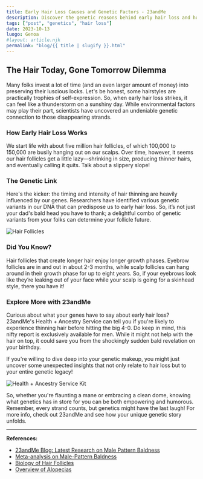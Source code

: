 ```yaml
---
title: Early Hair Loss Causes and Genetic Factors - 23andMe
description: Discover the genetic reasons behind early hair loss and how you can explore your own genetic potential with 23andMe.
tags: ["post", "genetics", "hair loss"]
date: 2023-10-13
luogo: Genoa
#layout: article.njk
permalink: "blog/{{ title | slugify }}.html"
---
```


## The Hair Today, Gone Tomorrow Dilemma

Many folks invest a lot of time (and an even larger amount of money) into preserving their luscious locks. Let's be honest, some hairstyles are practically trophies of self-expression. So, when early hair loss strikes, it can feel like a thunderstorm on a sunshiny day. While environmental factors may play their part, scientists have uncovered an undeniable genetic connection to those disappearing strands. 

### How Early Hair Loss Works

We start life with about five million hair follicles, of which 100,000 to 150,000 are busily hanging out on our scalps. Over time, however, it seems our hair follicles get a little lazy—shrinking in size, producing thinner hairs, and eventually calling it quits. Talk about a slippery slope!

### The Genetic Link

Here's the kicker: the timing and intensity of hair thinning are heavily influenced by our genes. Researchers have identified various genetic variants in our DNA that can predispose us to early hair loss. So, it’s not just your dad's bald head you have to thank; a delightful combo of genetic variants from your folks can determine your follicle future.

![Hair Follicles](https://pub-prd-seohub-us-west-2.s3.us-west-2.amazonaws.com/wp-content/uploads/sites/2/2021/07/content_image.0ee7529fc209.png)

### Did You Know?

Hair follicles that create longer hair enjoy longer growth phases. Eyebrow follicles are in and out in about 2-3 months, while scalp follicles can hang around in their growth phase for up to eight years. So, if your eyebrows look like they’re leaking out of your face while your scalp is going for a skinhead style, there you have it!

### Explore More with 23andMe

Curious about what your genes have to say about early hair loss? 23andMe's Health + Ancestry Service can tell you if you're likely to experience thinning hair before hitting the big 4-0. Do keep in mind, this nifty report is exclusively available for men. While it might not help with the hair on top, it could save you from the shockingly sudden bald revelation on your birthday.

If you're willing to dive deep into your genetic makeup, you might just uncover some unexpected insights that not only relate to hair loss but to your entire genetic legacy!

![Health + Ancestry Service Kit](https://pub-prd-seohub-us-west-2.s3.us-west-2.amazonaws.com/wp-content/uploads/sites/2/2022/03/HA-Kit-Image-1.png)

So, whether you're flaunting a mane or embracing a clean dome, knowing what genetics has in store for you can be both empowering and humorous. Remember, every strand counts, but genetics might have the last laugh! For more info, check out 23andMe and see how your unique genetic story unfolds.

--- 

**References:**

- [23andMe Blog: Latest Research on Male Pattern Baldness](https://blog.23andme.com/health-traits/23andmes-latest-publication-shines-light-on-male-pattern-baldness-and-unexpected-associations-with-disease/)
- [Meta-analysis on Male-Pattern Baldness](https://www.ncbi.nlm.nih.gov/pubmed/28272467)
- [Biology of Hair Follicles](https://www.ncbi.nlm.nih.gov/pubmed/10441606)
- [Overview of Alopecias](https://www.ncbi.nlm.nih.gov/pubmed/24591533)